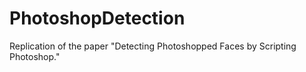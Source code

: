 # PhotoshopDetection
Replication of the paper "Detecting Photoshopped Faces by Scripting Photoshop."
